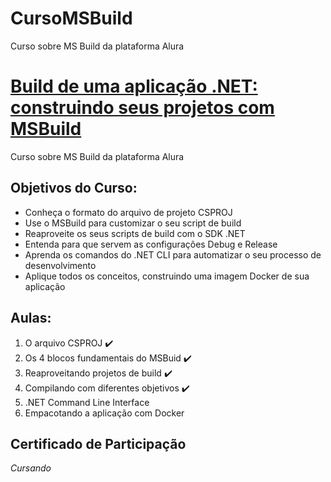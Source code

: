 # CursoMSBuild
Curso sobre MS Build da plataforma Alura

# [Build de uma aplicação .NET: construindo seus projetos com MSBuild](https://cursos.alura.com.br/course/msbuild-dotnet-cli)
Curso sobre MS Build da plataforma Alura

## Objetivos do Curso:

* Conheça o formato do arquivo de projeto CSPROJ
* Use o MSBuild para customizar o seu script de build
* Reaproveite os seus scripts de build com o SDK .NET
* Entenda para que servem as configurações Debug e Release
* Aprenda os comandos do .NET CLI para automatizar o seu processo de desenvolvimento
* Aplique todos os conceitos, construindo uma imagem Docker de sua aplicação

## Aulas:

1. O arquivo CSPROJ :heavy_check_mark:
2. Os 4 blocos fundamentais do MSBuid :heavy_check_mark:
3. Reaproveitando projetos de build :heavy_check_mark:
4. Compilando com diferentes objetivos :heavy_check_mark:
5. .NET Command Line Interface
6. Empacotando a aplicação com Docker

## Certificado de Participação
*Cursando*
